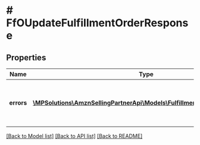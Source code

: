 # # FfOUpdateFulfillmentOrderResponse

## Properties

Name | Type | Description | Notes
------------ | ------------- | ------------- | -------------
**errors** | [**\MPSolutions\AmznSellingPartnerApi\Models\FulfillmentOutbound\FfOError[]**](FfOError.md) | A list of error responses returned when a request is unsuccessful. | [optional]

[[Back to Model list]](../../README.md#models) [[Back to API list]](../../README.md#endpoints) [[Back to README]](../../README.md)
